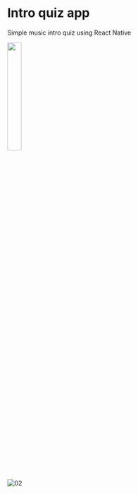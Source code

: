 # Intro quiz app

Simple music intro quiz using React Native

<img src="https://user-images.githubusercontent.com/88080506/159565131-291a03a2-57ff-4101-95e7-65a5759f52b1.png" width=25% height=25%>

![02](https://user-images.githubusercontent.com/88080506/159565151-ab570c32-943a-40c4-9c94-22b4bbd34bdd.png)
